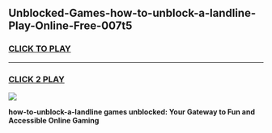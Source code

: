 
## Unblocked-Games-how-to-unblock-a-landline-Play-Online-Free-007t5
<h3>
<a href="https://premium76.site?title=how-to-unblock-a-landline&ref=26A">CLICK TO PLAY</a></h3>
<hr>

<h3>
<a href="https://premium76.site?title=how-to-unblock-a-landline&ref=26A">CLICK 2 PLAY</a>
  
</h3>

<a href="https://premium76.site?title=how-to-unblock-a-landline&ref=26A"><img src="https://clearcache.store/games.png"></a>


**how-to-unblock-a-landline games unblocked: Your Gateway to Fun and Accessible Online Gaming**
